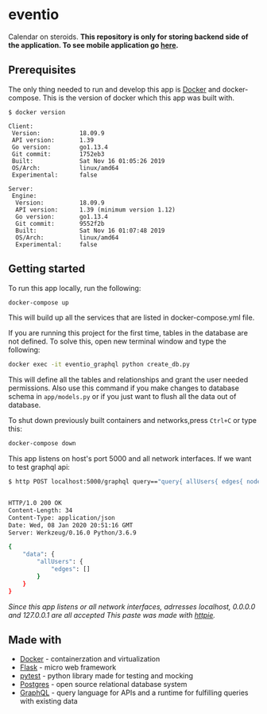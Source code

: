 # eventio 
Calendar on steroids.
**This repository is only for storing backend side of the application. To see mobile application go [here](https://github.com/yeeeeees/eventio-frontend/).**


## Prerequisites
The only thing needed to run and develop this app is [Docker](https://docker.com) and docker-compose.
This is the version of docker which this app was built with.
```
$ docker version

Client:
 Version:           18.09.9
 API version:       1.39
 Go version:        go1.13.4
 Git commit:        1752eb3
 Built:             Sat Nov 16 01:05:26 2019
 OS/Arch:           linux/amd64
 Experimental:      false

Server:
 Engine:
  Version:          18.09.9
  API version:      1.39 (minimum version 1.12)
  Go version:       go1.13.4
  Git commit:       9552f2b
  Built:            Sat Nov 16 01:07:48 2019
  OS/Arch:          linux/amd64
  Experimental:     false

```


## Getting started
To run this app locally, run the following:
```bash
docker-compose up 
```
This will build up all the services that are listed in docker-compose.yml file.

If you are running this project for the first time, tables in the database are not defined. To solve this, open new terminal window and type the following:

```bash
docker exec -it eventio_graphql python create_db.py
```
This will define all the tables and relationships and grant the user needed permissions. 
Also use this command if you make changes to database schema in `app/models.py` or if you just want to flush all the data out of database.

To shut down previously built containers and networks,press `Ctrl+C` or type this:
```bash
docker-compose down
```
This app listens on host's port 5000 and all network interfaces.
If we want to test graphql api:
```bash
$ http POST localhost:5000/graphql query=="query{ allUsers{ edges{ node{ username } } } }"


HTTP/1.0 200 OK
Content-Length: 34
Content-Type: application/json
Date: Wed, 08 Jan 2020 20:51:16 GMT
Server: Werkzeug/0.16.0 Python/3.6.9

{
    "data": {
        "allUsers": {
            "edges": []
        }
    }
}

```
*Since this app listens or all network interfaces, adrresses localhost, 0.0.0.0 and 127.0.0.1 are all accepted*
*This paste was made with [httpie](https://github.com/jakubroztocil/httpie).*

## Made with
- [Docker](https://docker.com/) - containerzation and virtualization
- [Flask](https://www.palletsprojects.com/p/flask/) - micro web framework 
- [pytest](https://docs.pytest.org/en/latest/) - python library made for testing and mocking
- [Postgres](https://postgres.com/) - open source relational database system
- [GraphQL](https://graphql.org/) - query language for APIs and a runtime for fulfilling queries with existing data